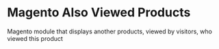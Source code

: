 Magento Also Viewed Products
============================

Magento module that displays another products, viewed by visitors, who viewed this product

